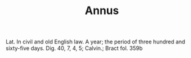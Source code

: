 ---
title: Annus
letter: A
permalink: "/definitions/annus.html"
body: Lat. In civil and old English law. A year; the period of three hundred and sixty-five
  days. Dig. 40, 7, 4, 5; Calvin.; Bract fol. 359b
published_at: '2018-07-07'
layout: post
---